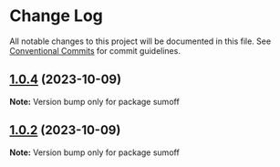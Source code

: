 # Change Log

All notable changes to this project will be documented in this file.
See [Conventional Commits](https://conventionalcommits.org) for commit guidelines.

## [1.0.4](https://github.com/wellitsmk/symmetrical-waffle/compare/sumoff@1.0.2...sumoff@1.0.4) (2023-10-09)

**Note:** Version bump only for package sumoff





## [1.0.2](https://github.com/wellitsmk/symmetrical-waffle/compare/sumoff@1.0.1...sumoff@1.0.2) (2023-10-09)

**Note:** Version bump only for package sumoff
